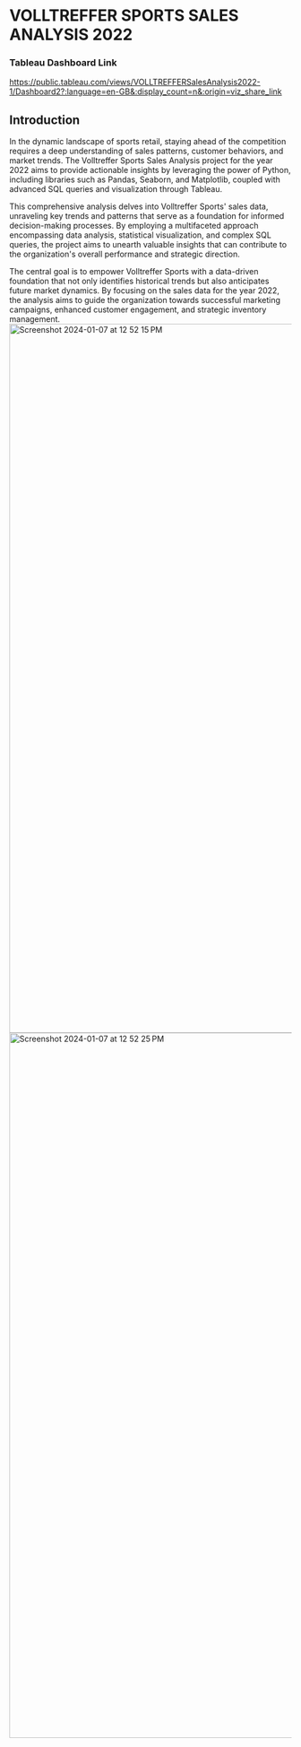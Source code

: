 # VOLLTREFFER SPORTS SALES ANALYSIS 2022
### Tableau Dashboard Link
https://public.tableau.com/views/VOLLTREFFERSalesAnalysis2022-1/Dashboard2?:language=en-GB&:display_count=n&:origin=viz_share_link
## Introduction

In the dynamic landscape of sports retail, staying ahead of the competition requires a deep understanding of sales patterns, customer behaviors, and market trends. The Volltreffer Sports Sales Analysis project for the year 2022 aims to provide actionable insights by leveraging the power of Python, including libraries such as Pandas, Seaborn, and Matplotlib, coupled with advanced SQL queries and visualization through Tableau.

This comprehensive analysis delves into Volltreffer Sports' sales data, unraveling key trends and patterns that serve as a foundation for informed decision-making processes. By employing a multifaceted approach encompassing data analysis, statistical visualization, and complex SQL queries, the project aims to unearth valuable insights that can contribute to the organization's overall performance and strategic direction.

The central goal is to empower Volltreffer Sports with a data-driven foundation that not only identifies historical trends but also anticipates future market dynamics. By focusing on the sales data for the year 2022, the analysis aims to guide the organization towards successful marketing campaigns, enhanced customer engagement, and strategic inventory management.
<img width="1265" alt="Screenshot 2024-01-07 at 12 52 15 PM" src="https://github.com/prashantkapse01/Volltreffer-Sports/assets/140623790/a655012b-9296-4da7-a111-348c176593e7">
<img width="1258" alt="Screenshot 2024-01-07 at 12 52 25 PM" src="https://github.com/prashantkapse01/Volltreffer-Sports/assets/140623790/04115357-44c3-41a7-9eae-82c77f780ad8">
